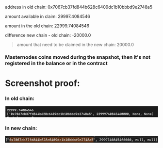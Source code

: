 address in old chain: 0x7067cb37fd844b628c6409dc1b10bbbd9e2748a5

amount available in claim: 29997.4084546

amount in the old chain: 22999.74084546

difference new chain - old chain: -20000.0

> amount that need to be claimed in the new chain: 20000.0

### Masternodes coins moved during the snapshot, then it's not registered in the balance or in the contract

# Screenshot proof:

### In old chain:
![0x7067cb37fd844b628c6409dc1b10bbbd9e2748a5](../media/0x7067cb37fd844b628c6409dc1b10bbbd9e2748a5-old-chain.png)

### In new chain:

![0x7067cb37fd844b628c6409dc1b10bbbd9e2748a5](../media/0x7067cb37fd844b628c6409dc1b10bbbd9e2748a5-new-chain.png)